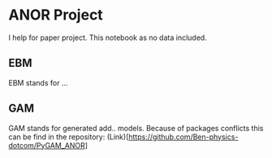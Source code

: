 # ANOR Project

I help for paper project. This notebook as no data included.

## EBM
EBM stands for ...

## GAM
GAM stands for generated add.. models. Because of packages conflicts
this can be find in the repository: (Link)[https://github.com/Ben-physics-dotcom/PyGAM_ANOR]
